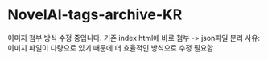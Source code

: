 # NovelAI-tags-archive-KR

이미지 첨부 방식 수정 중입니다.
기존 index html에 바로 첨부
-> json파일 분리
사유: 이미지 파일이 다량으로 있기 때문에 더 효율적인 방식으로 수정 필요함
